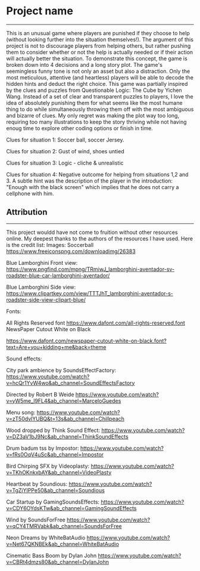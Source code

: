 # Project name
***
This is an unusual game where players are punished if they choose to help (without looking further into the situation themselves!). The argument of this project is not to discourage players from helping others, but rather pushing them to consider whether or not the help is actually needed or if their action will actually better the situation. To demonstrate this concept, the game is broken down into 4 decisions and a long story plot. The game's seemingless funny tone is not only an asset but also a distraction. Only the most meticulous, attentive (and heartless) players will be able to decode the hidden hints and deduct the right choice. This game was partially inspired by the clues and puzzles from Questionable Logic: The Cube by Yichen Wang. Instead of a set of clear and transparent puzzles to players, I love the idea of absolutely punishing them for what seems like the most humane thing to do while simultaneously throwing them off with the most ambiguous and bizarre of clues. My only regret was making the plot way too long, requiring too many illustrations to keep the story thriving while not having enoug time to explore other coding options or finish in time.

Clues for situation 1: Soccer ball, soccer Jersey.

Clues for situation 2: Gust of wind, shoes untied

Clues for situation 3: Logic - cliche & unrealistic 

Clues for situation 4: Negative outcome for helping from situations 1,2 and 3. A subtle hint was the description of the player in the introduction: "Enough with the black screen" which implies that he does not carry a cellphone with him. 

## Attribution
***
This project wouldd have not come to fruition without other resources online. My deepest thanks to the authors of the resources I have used.
Here is the credit list:
Images:
Soccerball
https://www.freeiconspng.com/downloadimg/26383

Blue Lamborghini Front view:
https://www.pngfind.com/mpng/TRmiwJ_lamborghini-aventador-sv-roadster-blue-car-lamborghini-aventador/

Blue Lamborghini Side view:
https://www.clipartkey.com/view/TTTJhT_lamborghini-aventador-s-roadster-side-view-clipart-blue/

Fonts:

All Rights Reserved font
https://www.dafont.com/all-rights-reserved.font
NewsPaper Cutout White on Black

https://www.dafont.com/newspaper-cutout-white-on-black.font?text=Are+you+kidding+me&back=theme

Sound effects:

City park ambience by SoundsEffectFactory:
https://www.youtube.com/watch?v=hcQr1YvW4wo&ab_channel=SoundEffectsFactory

Directed by Robert B Weide
https://www.youtube.com/watch?v=yW5me_l9FL4&ab_channel=MarceloGuedes

Menu song:
https://www.youtube.com/watch?v=zT50dvlYUBQ&t=13s&ab_channel=Chillpeach

Wood dropped by Think Sound Effect:
https://www.youtube.com/watch?v=DZ3aV1bJ9Nc&ab_channel=ThinkSoundEffects

Drum badum tss by Impostor:
https://www.youtube.com/watch?v=fRs0OqV4uSc&ab_channel=Impostor

Bird Chirping SFX by Videoplasty:
https://www.youtube.com/watch?v=TKhOKnkxbAY&ab_channel=VideoPlasty

Heartbeat by Soundious:
https://www.youtube.com/watch?v=TgZjYIPPe50&ab_channel=Soundious

Car Startup by GamingSoundsEffects:
https://www.youtube.com/watch?v=CDY6OYdsKTw&ab_channel=GamingSoundEffects

Wind by SoundsForFree
https://www.youtube.com/watch?v=qCY4TMRVabk&ab_channel=SoundsForFree

Neon Dreams by WhiteBatAudio
https://www.youtube.com/watch?v=Net67QKNBEk&ab_channel=WhiteBatAudio

Cinematic Bass Boom by Dylan John
https://www.youtube.com/watch?v=CBRt4dmzs80&ab_channel=DylanJohn

